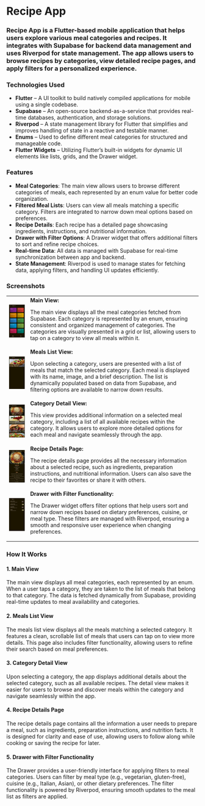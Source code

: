 <h1>Recipe App</h1>

<h3><strong>Recipe App</strong> is a Flutter-based mobile application that helps users explore various meal categories and recipes. It integrates with Supabase for backend data management and uses Riverpod for state management. The app allows users to browse recipes by categories, view detailed recipe pages, and apply filters for a personalized experience.</h3>

<h3>Technologies Used</h3>
<ul>
  <li><strong>Flutter</strong> – A UI toolkit to build natively compiled applications for mobile using a single codebase.</li>
  <li><strong>Supabase</strong> – An open-source backend-as-a-service that provides real-time databases, authentication, and storage solutions.</li>
  <li><strong>Riverpod</strong> – A state management library for Flutter that simplifies and improves handling of state in a reactive and testable manner.</li>
  <li><strong>Enums</strong> – Used to define different meal categories for structured and manageable code.</li>
  <li><strong>Flutter Widgets</strong> – Utilizing Flutter’s built-in widgets for dynamic UI elements like lists, grids, and the Drawer widget.</li>
</ul>

<h3>Features</h3>
<ul>
  <li><strong>Meal Categories</strong>: The main view allows users to browse different categories of meals, each represented by an enum value for better code organization.</li>
  <li><strong>Filtered Meal Lists</strong>: Users can view all meals matching a specific category. Filters are integrated to narrow down meal options based on preferences.</li>
  <li><strong>Recipe Details</strong>: Each recipe has a detailed page showcasing ingredients, instructions, and nutritional information.</li>
  <li><strong>Drawer with Filter Options</strong>: A Drawer widget that offers additional filters to sort and refine recipe choices.</li>
  <li><strong>Real-time Data</strong>: All data is managed with Supabase for real-time synchronization between app and backend.</li>
  <li><strong>State Management</strong>: Riverpod is used to manage states for fetching data, applying filters, and handling UI updates efficiently.</li>
</ul>

<h3>Screenshots</h3>

<table>
  <tr>
    <td>
      <img src="lib/screenshots/meals1.png" alt="Main View" width="222">
    </td>
    <td>
      <b>Main View:</b>
      <p>
        The main view displays all the meal categories fetched from Supabase. Each category is represented by an enum, ensuring consistent and organized management of categories. The categories are visually presented in a grid or list, allowing users to tap on a category to view all meals within it.
      </p>
    </td>
  </tr>
  <tr>
    <td>
      <img src="lib/screenshots/meals2.png" alt="Meals List View" width="222">
    </td>
    <td>
      <b>Meals List View:</b>
      <p>
        Upon selecting a category, users are presented with a list of meals that match the selected category. Each meal is displayed with its name, image, and a brief description. The list is dynamically populated based on data from Supabase, and filtering options are available to narrow down results.
      </p>
    </td>
  </tr>
  <tr>
    <td>
      <img src="lib/screenshots/meals3.png" alt="Category Detail View" width="222">
    </td>
    <td>
      <b>Category Detail View:</b>
      <p>
        This view provides additional information on a selected meal category, including a list of all available recipes within the category. It allows users to explore more detailed options for each meal and navigate seamlessly through the app.
      </p>
    </td>
  </tr>
  <tr>
    <td>
      <img src="lib/screenshots/meals4.png" alt="Recipe Details Page" width="222">
    </td>
    <td>
      <b>Recipe Details Page:</b>
      <p>
        The recipe details page provides all the necessary information about a selected recipe, such as ingredients, preparation instructions, and nutritional information. Users can also save the recipe to their favorites or share it with others.
      </p>
    </td>
  </tr>
  <tr>
    <td>
      <img src="lib/screenshots/meals5.png" alt="Drawer with Filters" width="222">
    </td>
    <td>
      <b>Drawer with Filter Functionality:</b>
      <p>
        The Drawer widget offers filter options that help users sort and narrow down recipes based on dietary preferences, cuisine, or meal type. These filters are managed with Riverpod, ensuring a smooth and responsive user experience when changing preferences.
      </p>
    </td>
  </tr>
</table>

<h3>How It Works</h3>

<h4>1. Main View</h4>
<p>The main view displays all meal categories, each represented by an enum. When a user taps a category, they are taken to the list of meals that belong to that category. The data is fetched dynamically from Supabase, providing real-time updates to meal availability and categories.</p>

<h4>2. Meals List View</h4>
<p>The meals list view displays all the meals matching a selected category. It features a clean, scrollable list of meals that users can tap on to view more details. This page also includes filter functionality, allowing users to refine their search based on meal preferences.</p>

<h4>3. Category Detail View</h4>
<p>Upon selecting a category, the app displays additional details about the selected category, such as all available recipes. The detail view makes it easier for users to browse and discover meals within the category and navigate seamlessly within the app.</p>

<h4>4. Recipe Details Page</h4>
<p>The recipe details page contains all the information a user needs to prepare a meal, such as ingredients, preparation instructions, and nutrition facts. It is designed for clarity and ease of use, allowing users to follow along while cooking or saving the recipe for later.</p>

<h4>5. Drawer with Filter Functionality</h4>
<p>The Drawer provides a user-friendly interface for applying filters to meal categories. Users can filter by meal type (e.g., vegetarian, gluten-free), cuisine (e.g., Italian, Asian), or other dietary preferences. The filter functionality is powered by Riverpod, ensuring smooth updates to the meal list as filters are applied.</p>

